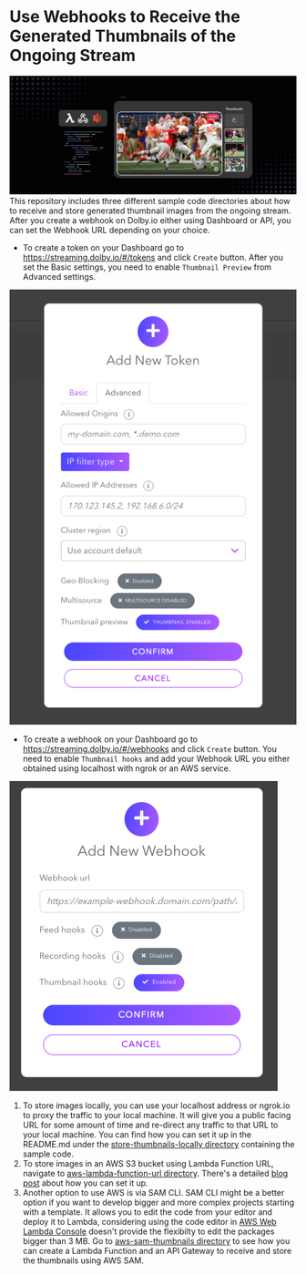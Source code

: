 # Use Webhooks to Receive the Generated Thumbnails of the Ongoing Stream
![Thumbnail Blog Post Image](./assets/Updating-Thumbnails-Live-Stream-featured.jpg)
This repository includes three different sample code directories about how to receive and store generated thumbnail images from the ongoing stream. After you create a webhook on Dolby.io either using Dashboard or API, you can set the Webhook URL depending on your choice. 
- To create a token on your Dashboard go to https://streaming.dolby.io/#/tokens  and click `Create` button. After you set the Basic settings, you need to enable `Thumbnail Preview` from Advanced settings.

![Enable Thumbnails when Creating a Token](./assets/enable-thumbnails.png)

- To create a webhook on your Dashboard go to https://streaming.dolby.io/#/webhooks and click `Create` button. You need to enable `Thumbnail hooks` and add your Webhook URL you either obtained using localhost with ngrok or an AWS service.

![Enable Thumbnails when Creating a Webhook](./assets/webhook-thumbnail.png)

1. To store images locally, you can use your localhost address or ngrok.io to proxy the traffic to your local machine. It will give you a public facing URL for some amount of time and re-direct any traffic to that URL to your local machine. You can find how you can set it up in the README.md under the [store-thumbnails-locally directory](./store-thumbnails-locally/) containing the sample code.
2. To store images in an AWS S3 bucket using Lambda Function URL, navigate to [aws-lambda-function-url directory](./aws-lambda-function-url/). There's a detailed [blog post](https://dolby.io/blog/store-thumbnails-from-your-live-stream-using-aws-lambda-and-s3/) about how you can set it up.
3. Another option to use AWS is via SAM CLI. SAM CLI might be a better option if you want to develop bigger and more complex projects starting with a template. It allows you to edit the code from your editor and deploy it to Lambda, considering using the code editor in [AWS Web Lambda Console](https://docs.aws.amazon.com/lambda/latest/dg/foundation-console.html#code-editor) doesn't provide the flexibilty to edit the packages bigger than 3 MB. Go to [aws-sam-thumbnails directory](./aws-sam-thumbnails/) to see how you can create a Lambda Function and an API Gateway to receive and store the thumbnails using AWS SAM.